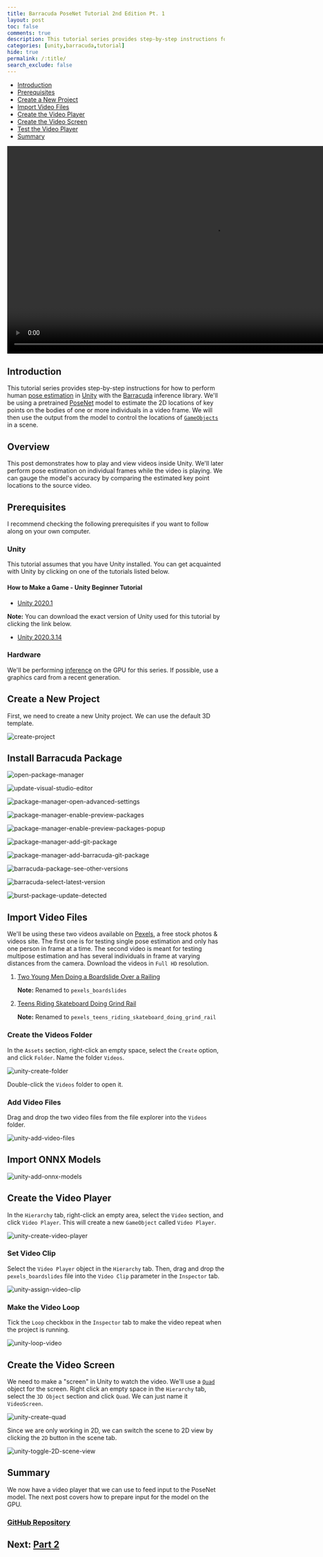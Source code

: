```yaml
---
title: Barracuda PoseNet Tutorial 2nd Edition Pt. 1
layout: post
toc: false
comments: true
description: This tutorial series provides step-by-step instructions for how to perform human pose estimation in Unity with the Barracuda inference library.
categories: [unity,barracuda,tutorial]
hide: true
permalink: /:title/
search_exclude: false
---
```


* [Introduction](#introduction)
* [Prerequisites](#prerequisites)
* [Create a New Project](#create-a-new-project)
* [Import Video Files](#import-video-files)
* [Create the Video Player](#create-the-video-player)
* [Create the Video Screen](#create-the-video-screen)
* [Test the Video Player](#test-the-video-player)
* [Summary](#summary)



<video height="480" src="..\videos\multipose-demo-1.mp4" controls></video>

## Introduction

This tutorial series provides step-by-step instructions for how to perform human [pose estimation](https://www.fritz.ai/pose-estimation/) in [Unity](https://unity.com/) with the [Barracuda](https://docs.unity3d.com/Packages/com.unity.barracuda@2.1/manual/index.html) inference library. We'll be using a pretrained [PoseNet](https://medium.com/tensorflow/real-time-human-pose-estimation-in-the-browser-with-tensorflow-js-7dd0bc881cd5) model to estimate the 2D locations of key points on the bodies of one or more individuals in a video frame. We will then use the output from the model to control the locations of [`GameObjects`](https://docs.unity3d.com/ScriptReference/GameObject.html) in a scene.

## Overview

This post demonstrates how to play and view videos inside Unity. We'll later perform pose estimation on individual frames while the video is playing. We can gauge the model's accuracy by comparing the estimated key point locations to the source video.

## Prerequisites

I recommend checking the following prerequisites if you want to follow along on your own computer.

### Unity

This tutorial assumes that you have Unity installed. You can get acquainted with Unity by clicking on one of the tutorials listed below.

#### How to Make a Game - Unity Beginner Tutorial

* [Unity 2020.1](https://www.youtube.com/watch?v=Lu76c85LhGY)

**Note:** You can download the exact version of Unity used for this tutorial by clicking the link below. 

* [Unity 2020.3.14](unityhub://2020.3.14f1/d0d1bb862f9d)

### Hardware

We'll be performing [inference](https://www.intel.com/content/www/us/en/artificial-intelligence/posts/deep-learning-training-and-inference.html) on the GPU for this series. If possible, use a graphics card from a recent generation.

## Create a New Project

First, we need to create a new Unity project. We can use the default 3D template.

![create-project](..\images\barracuda-posenet-tutorial-v2\part-1\create-project.png)



## Install Barracuda Package



![open-package-manager](..\images\barracuda-posenet-tutorial-v2\part-1\open-package-manager.png)





![update-visual-studio-editor](..\images\barracuda-posenet-tutorial-v2\part-1\update-visual-studio-editor.png)





![package-manager-open-advanced-settings](..\images\barracuda-posenet-tutorial-v2\part-1\package-manager-open-advanced-settings.png)





![package-manager-enable-preview-packages](..\images\barracuda-posenet-tutorial-v2\part-1\package-manager-enable-preview-packages.png)





![package-manager-enable-preview-packages-popup](..\images\barracuda-posenet-tutorial-v2\part-1\package-manager-enable-preview-packages-popup.png)





![package-manager-add-git-package](..\images\barracuda-posenet-tutorial-v2\part-1\package-manager-add-git-package.png)





![package-manager-add-barracuda-git-package](..\images\barracuda-posenet-tutorial-v2\part-1\package-manager-add-barracuda-git-package.png)





![barracuda-package-see-other-versions](..\images\barracuda-posenet-tutorial-v2\part-1\barracuda-package-see-other-versions.png)







![barracuda-select-latest-version](..\images\barracuda-posenet-tutorial-v2\part-1\barracuda-select-latest-version.png)





![burst-package-update-detected](..\images\barracuda-posenet-tutorial-v2\part-1\burst-package-update-detected.png)











## Import Video Files

We'll be using these two videos available on [Pexels](https://www.pexels.com/), a free stock photos & videos site. The first one is for testing single pose estimation and only has one person in frame at a time. The second video is meant for testing multipose estimation and has several individuals in frame at varying distances from the camera. Download the videos in `Full HD` resolution.

1. [Two Young Men Doing a Boardslide Over a Railing](https://www.pexels.com/video/two-young-men-doing-a-boardslide-over-a-railing-4824358/)

   **Note:** Renamed to `pexels_boardslides`

2. [Teens Riding Skateboard Doing Grind Rail](https://www.pexels.com/video/teens-riding-skateboard-doing-grind-rail-5039831/)

   **Note:** Renamed to `pexels_teens_riding_skateboard_doing_grind_rail`

### Create the Videos Folder

In the `Assets` section, right-click an empty space, select the `Create` option, and click `Folder`. Name the folder `Videos`.

![unity-create-folder](..\images\barracuda-posenet-tutorial-v2\part-1\unity-create-folder.png)

Double-click the `Videos` folder to open it.

### Add Video Files

Drag and drop the two video files from the file explorer into the `Videos` folder.

![unity-add-video-files](..\images\barracuda-posenet-tutorial-v2\part-1\unity-add-video-files.png)







## Import ONNX Models





![unity-add-onnx-models](..\images\barracuda-posenet-tutorial-v2\part-1\unity-add-onnx-models.png)







## Create the Video Player

In the `Hierarchy` tab, right-click an empty area, select the `Video` section, and click `Video Player`. This will create a new `GameObject` called `Video Player`.

![unity-create-video-player](..\images\barracuda-posenet-tutorial-v2\part-1\unity-create-video-player.png)

### Set Video Clip

Select the `Video Player` object in the `Hierarchy` tab. Then, drag and drop the `pexels_boardslides` file into the `Video Clip` parameter in the `Inspector` tab.

![unity-assign-video-clip](..\images\barracuda-posenet-tutorial-v2\part-1\unity-assign-video-clip.png)

### Make the Video Loop

Tick the `Loop` checkbox in the `Inspector` tab to make the video repeat when the project is running.

![unity-loop-video](..\images\barracuda-posenet-tutorial-v2\part-1\unity-loop-video.png)



## Create the Video Screen

We need to make a "screen" in Unity to watch the video. We'll use a [`Quad`](https://docs.unity3d.com/Manual/PrimitiveObjects.html) object for the screen. Right click an empty space in the `Hierarchy` tab, select the `3D Object` section and click `Quad`. We can just name it `VideoScreen`.

![unity-create-quad](..\images\barracuda-posenet-tutorial-v2\part-1\unity-create-quad.png)

Since we are only working in 2D, we can switch the scene to 2D view by clicking the `2D` button in the scene tab.

![unity-toggle-2D-scene-view](..\images\barracuda-posenet-tutorial-v2\part-1\unity-toggle-2D-scene-view.png)





## Summary

We now have a video player that we can use to feed input to the PoseNet model. The next post covers how to prepare input for the model on the GPU.

### [GitHub Repository](https://github.com/cj-mills/Barracuda-PoseNet-Tutorial)

## Next: [Part 2](https://christianjmills.com/Barracuda-PoseNet-Tutorial-2/)

